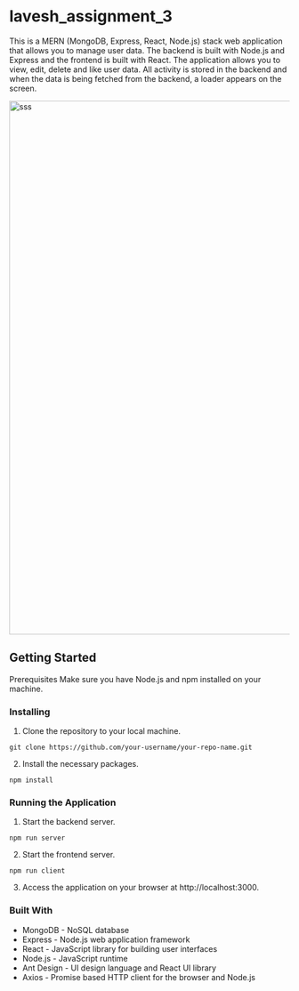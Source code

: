 # lavesh_assignment_3

This is a MERN (MongoDB, Express, React, Node.js) stack web application that allows you to manage user data. The backend is built with Node.js and Express and the frontend is built with React.
The application allows you to view, edit, delete and like user data. All activity is stored in the backend and when the data is being fetched from the backend, a loader appears on the screen.


<img width="960" alt="sss" src="https://user-images.githubusercontent.com/79662096/230684628-5608b863-f62c-4618-8af9-aa3f002ba4f5.PNG">


## Getting Started
Prerequisites
Make sure you have Node.js and npm installed on your machine.

### Installing
1. Clone the repository to your local machine.

```
git clone https://github.com/your-username/your-repo-name.git
```

2. Install the necessary packages.
```
npm install
```

### Running the Application

1. Start the backend server.
```
npm run server
```

2. Start the frontend server.
```
npm run client
```

3. Access the application on your browser at http://localhost:3000.
  
  
### Built With
- MongoDB - NoSQL database
- Express - Node.js web application framework
- React - JavaScript library for building user interfaces
- Node.js - JavaScript runtime
- Ant Design - UI design language and React UI library
- Axios - Promise based HTTP client for the browser and Node.js


